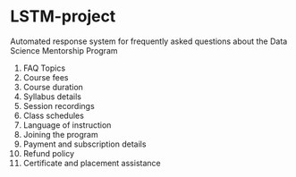 # LSTM-project
Automated response system for frequently asked questions about the Data Science Mentorship Program
1. FAQ Topics
2. Course fees
3. Course duration
4. Syllabus details
5. Session recordings
6. Class schedules
7. Language of instruction
8. Joining the program
9. Payment and subscription details
10. Refund policy
11. Certificate and placement assistance
